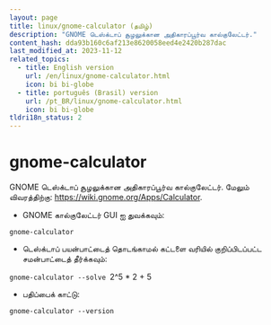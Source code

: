 ```yaml
---
layout: page
title: linux/gnome-calculator (தமிழ்)
description: "GNOME டெஸ்க்டாப் சூழலுக்கான அதிகாரப்பூர்வ கால்குலேட்டர்."
content_hash: dda93b160c6af213e8620058eed4e2420b287dac
last_modified_at: 2023-11-12
related_topics:
  - title: English version
    url: /en/linux/gnome-calculator.html
    icon: bi bi-globe
  - title: português (Brasil) version
    url: /pt_BR/linux/gnome-calculator.html
    icon: bi bi-globe
tldri18n_status: 2
---
```

# gnome-calculator

GNOME டெஸ்க்டாப் சூழலுக்கான அதிகாரப்பூர்வ கால்குலேட்டர்.
மேலும் விவரத்திற்கு: <https://wiki.gnome.org/Apps/Calculator>.

- GNOME கால்குலேட்டர் GUI ஐ துவக்கவும்:

`gnome-calculator`

- டெஸ்க்டாப் பயன்பாட்டைத் தொடங்காமல் கட்டளை வரியில் குறிப்பிடப்பட்ட சமன்பாட்டைத் தீர்க்கவும்:

`gnome-calculator --solve `<span class="tldr-var badge badge-pill bg-dark-lm bg-white-dm text-white-lm text-dark-dm font-weight-bold">2^5 * 2 + 5</span>

- பதிப்பைக் காட்டு:

`gnome-calculator --version`
